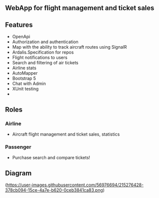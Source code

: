 ## WebApp for flight management and ticket sales
## Features
- OpenApi
- Authorization and authentication
- Map with the ability to track aircraft routes using SignalR
- Ardalis.Specification for repos 
- Flight notifications to users
- Search and filtering of air tickets
- Airline stats
- AutoMapper
- Bootstrap 5 
- Chat with Admin
- XUnit testing
-
## Roles
### Airline 
- Aircraft flight management and ticket sales, statistics
### Passenger
- Purchase search and compare tickets!
## Diagram
(https://user-images.githubusercontent.com/56976694/215276428-378cb094-15ce-4a7e-b620-0ceb3841ca83.png)
